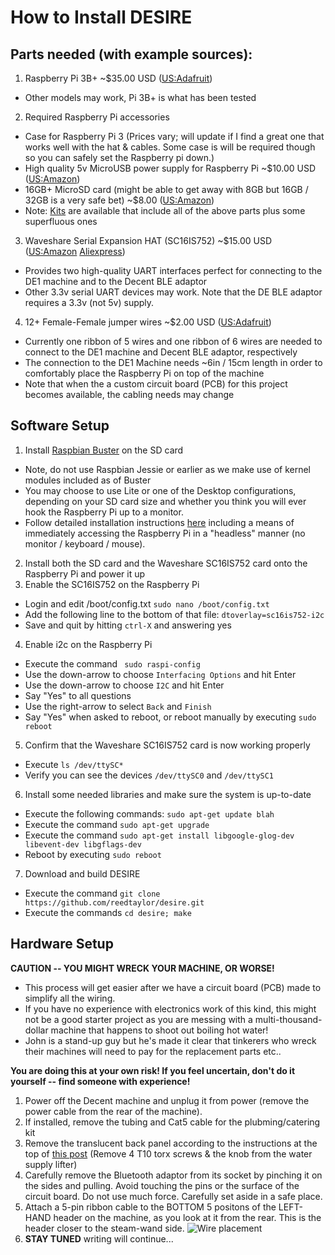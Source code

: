 # How to Install DESIRE

## Parts needed (with example sources):

1. Raspberry Pi 3B+ ~$35.00 USD ([US:Adafruit](https://www.adafruit.com/product/3775))
 - Other models may work, Pi 3B+ is what has been tested
2. Required Raspberry Pi accessories
 - Case for Raspberry Pi 3 (Prices vary; will update if I find a great one that works well with the hat & cables.  Some case is will be required though so you can safely set the Raspberry pi down.)
 - High quality 5v MicroUSB power supply for Raspberry Pi ~$10.00 USD ([US:Amazon](https://www.amazon.com/CanaKit-Raspberry-Supply-Adapter-Listed/dp/B00MARDJZ4))
 - 16GB+ MicroSD card (might be able to get away with 8GB but 16GB / 32GB is a very safe bet) ~$8.00 ([US:Amazon](https://www.amazon.com/Samsung-MicroSDHC-Adapter-MB-ME32GA-AM/dp/B06XWN9Q99))
 - Note: [Kits](https://www.amazon.com/CanaKit-Raspberry-Starter-Premium-Black/dp/B07BCC8PK7) are available that include all of the above parts plus some superfluous ones
3. Waveshare Serial Expansion HAT (SC16IS752) ~$15.00 USD ([US:Amazon](https://www.amazon.com/gp/product/B07KGGHBPW) [Aliexpress](https://www.aliexpress.com/i/32967417322.html))
 - Provides two high-quality UART interfaces perfect for connecting to the DE1 machine and to the Decent BLE adaptor
 - Other 3.3v serial UART devices may work.  Note that the DE BLE adaptor requires a 3.3v (not 5v) supply. 
4. 12+ Female-Female jumper wires ~$2.00 USD ([US:Adafruit](https://www.adafruit.com/product/1950))
 - Currently one ribbon of 5 wires and one ribbon of 6 wires are needed to connect to the DE1 machine and Decent BLE adaptor, respectively
 - The connection to the DE1 Machine needs ~6in / 15cm length in order to comfortably place the Raspberry Pi on top of the machine
 - Note that when the a custom circuit board (PCB) for this project becomes available, the cabling needs may change
 
 ## Software Setup
 
1. Install [Raspbian Buster](https://www.raspberrypi.org/downloads/raspbian/) on the SD card
 - Note, do not use Raspbian Jessie or earlier as we make use of kernel modules included as of Buster
 - You may choose to use Lite or one of the Desktop configurations, depending on your SD card size and whether you think you will ever hook the Raspberry Pi up to a monitor.
 - Follow detailed installation instructions [here](https://desertbot.io/blog/headless-raspberry-pi-3-bplus-ssh-wifi-setup) including a means of immediately accessing the Raspberry Pi in a "headless" manner (no monitor / keyboard / mouse).  
2. Install both the SD card and the Waveshare SC16IS752 card onto the Raspberry Pi and power it up
3. Enable the SC16IS752 on the Raspberry Pi
 - Login and edit /boot/config.txt
 `sudo nano /boot/config.txt`
 - Add the following line to the bottom of that file:
 `dtoverlay=sc16is752-i2c`
 - Save and quit by hitting `ctrl-X` and answering yes
4. Enable i2c on the Raspberry Pi
 - Execute the command ` sudo raspi-config`
 - Use the down-arrow to choose `Interfacing Options` and hit Enter
 - Use the down-arrow to choose `I2C` and hit Enter
 - Say "Yes" to all questions
 - Use the right-arrow to select `Back` and `Finish`
 - Say "Yes" when asked to reboot, or reboot manually by executing `sudo reboot`
5. Confirm that the Waveshare SC16IS752 card is now working properly
 - Execute `ls /dev/ttySC*`
 - Verify you can see the devices `/dev/ttySC0` and `/dev/ttySC1`
6. Install some needed libraries and make sure the system is up-to-date
 - Execute the following commands: 
 `sudo apt-get update
 blah`
 - Execute the command `sudo apt-get upgrade`
 - Execute the command `sudo apt-get install libgoogle-glog-dev libevent-dev libgflags-dev`
 - Reboot by executing `sudo reboot`
7. Download and build DESIRE
 - Execute the command `git clone https://github.com/reedtaylor/desire.git`
 - Execute the commands `cd desire; make`

## Hardware Setup
__CAUTION -- YOU MIGHT WRECK YOUR MACHINE, OR WORSE!__

 - This process will get easier after we have a circuit board (PCB) made to simplify all the wiring.  
 - If you have no experience with electronics work of this kind, this might not be a good starter project as you are messing with a multi-thousand-dollar machine that happens to shoot out boiling hot water!   
  - John is a stand-up guy but he's made it clear that tinkerers who wreck their machines will need to pay for the replacement parts etc..  
  
  __You are doing this at your own risk!  If you feel uncertain, don't do it yourself -- find someone with experience!__

1. Power off the Decent machine and unplug it from power (remove the power cable from the rear of the machine).
2. If installed, remove the tubing and Cat5 cable for the plubming/catering kit
3. Remove the translucent back panel according to the instructions at the top of [this post](https://3.basecamp.com/3671212/buckets/7351439/documents/1798545355)  (Remove 4 T10 torx screws & the knob from the water supply lifter)
4. Carefully remove the Bluetooth adaptor from its socket by pinching it on the sides and pulling.  Avoid touching the pins or the surface of the circuit board.  Do not use much force.  Carefully set aside in a safe place.
5. Attach a 5-pin ribbon cable to the BOTTOM 5 positons of the LEFT-HAND header on the machine, as you look at it from the rear.  This is the header closer to the steam-wand side.
![Wire placement](https://user-images.githubusercontent.com/8826853/63827685-0c18a400-c932-11e9-9673-1e8e1a52347d.png)
6. __STAY TUNED__ writing will continue...
